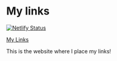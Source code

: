 # My links
[![Netlify Status](https://api.netlify.com/api/v1/badges/5832cd5f-c132-41b3-bd1a-bbca7f25d2de/deploy-status)](https://app.netlify.com/sites/dazzling-sawine-633aa0/deploys)

[My Links](https://crazyc4t.xyz)

This is the website where I place my links!